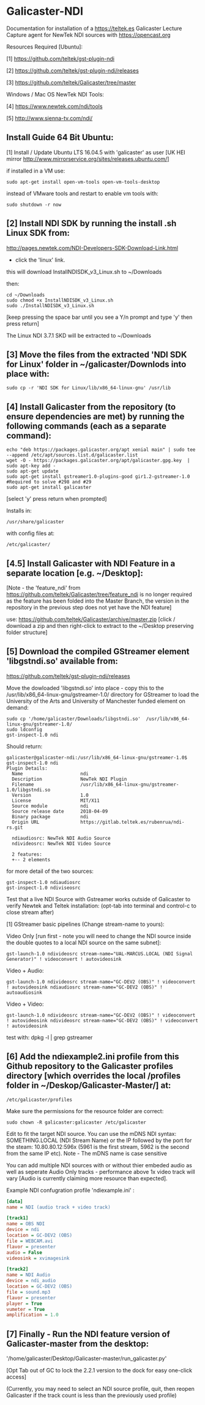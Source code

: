 # Galicaster-NDI
Documentation for installation of a https://teltek.es Galicaster Lecture Capture agent for NewTek NDI sources with https://opencast.org 

Resources Required [Ubuntu]:

[1] https://github.com/teltek/gst-plugin-ndi

[2] https://github.com/teltek/gst-plugin-ndi/releases

[3] https://github.com/teltek/Galicaster/tree/master


Windows / Mac OS NewTek NDI Tools:

[4] https://www.newtek.com/ndi/tools

[5] http://www.sienna-tv.com/ndi/ 


Install Guide 64 Bit Ubuntu:
-------
[1] Install / Update Ubuntu LTS 16.04.5 with 'galicaster' as user [UK HEI mirror http://www.mirrorservice.org/sites/releases.ubuntu.com/] 

if installed in a VM use: 
```
sudo apt-get install open-vm-tools open-vm-tools-desktop 
```
instead of VMware tools and restart to enable vm tools with:
```
sudo shutdown -r now
```

[2] Install NDI SDK by running the install .sh Linux SDK from:
------- 
http://pages.newtek.com/NDI-Developers-SDK-Download-Link.html 
- click the 'linux' link.

this will download InstallNDISDK_v3_Linux.sh to ~/Downloads

then:
```
cd ~/Downloads
sudo chmod +x InstallNDISDK_v3_Linux.sh
sudo ./InstallNDISDK_v3_Linux.sh
```
[keep pressing the space bar until you see a Y/n prompt and type 'y' then press return]

The Linux NDI 3.7.1 SKD will be extracted to ~/Downloads 

[3] Move the files from the extracted 'NDI SDK for Linux' folder in ~/galicaster/Downlods into place with:
-------
```
sudo cp -r 'NDI SDK for Linux/lib/x86_64-linux-gnu' /usr/lib
```

[4] Install Galicaster from the repository (to ensure dependencies are met) by running the following commands (each as a separate command):
-------
```
echo "deb https://packages.galicaster.org/apt xenial main" | sudo tee --append /etc/apt/sources.list.d/galicaster.list
wget -O - https://packages.galicaster.org/apt/galicaster.gpg.key  | sudo apt-key add -
sudo apt-get update
sudo apt-get install gstreamer1.0-plugins-good gir1.2-gstreamer-1.0 #Required to solve #298 and #29
sudo apt-get install galicaster
```
[select 'y' press return when prompted]

Installs in: 
```
/usr/share/galicaster 
```
with config files at: 
```
/etc/galicaster/
```

[4.5] Install Galicaster with NDI Feature in a separate location [e.g. ~/Desktop]:
-------

[Note - the 'feature_ndi' from https://github.com/teltek/Galicaster/tree/feature_ndi is no longer required as the feature has been folded into the Master Branch, the version in the repository in the previous step does not yet have the NDI feature] 

use:
https://github.com/teltek/Galicaster/archive/master.zip
[click / download a zip and then right-click to extract to the ~/Desktop preserving folder structure]


[5] Download the compiled GStreamer element 'libgstndi.so' available from:
-------

https://github.com/teltek/gst-plugin-ndi/releases 

Move the dowloaded 'libgstndi.so' into place - copy this to the /usr/lib/x86_64-linux-gnu/gstreamer-1.0/ directory for GStreamer to load the University of the Arts and University of Manchester funded element on demand:

```
sudo cp '/home/galicaster/Downloads/libgstndi.so'  /usr/lib/x86_64-linux-gnu/gstreamer-1.0/
sudo ldconfig
gst-inspect-1.0 ndi
```
Should return:
```
galicaster@galicaster-ndi:/usr/lib/x86_64-linux-gnu/gstreamer-1.0$ gst-inspect-1.0 ndi
Plugin Details:
  Name                     ndi
  Description              NewTek NDI Plugin
  Filename                 /usr/lib/x86_64-linux-gnu/gstreamer-1.0/libgstndi.so
  Version                  1.0
  License                  MIT/X11
  Source module            ndi
  Source release date      2018-04-09
  Binary package           ndi
  Origin URL               https://gitlab.teltek.es/rubenrua/ndi-rs.git

  ndiaudiosrc: NewTek NDI Audio Source
  ndivideosrc: NewTek NDI Video Source

  2 features:
  +-- 2 elements
```

for more detail of the two sources:
```
gst-inspect-1.0 ndiaudiosrc
gst-inspect-1.0 ndiviseosrc
```
Test that a live NDI Source with Gstreamer works outside of Galicaster to verify Newtek and Teltek installation:
(opt-tab into terminal and control-c to close stream after)

[1] GStreamer basic pipelines (Change stream-name to yours):

Video Only [run first - note you will need to change the NDI source inside the double quotes to a local NDI source on the same subnet]:
```
gst-launch-1.0 ndivideosrc stream-name="UAL-MARCUS.LOCAL (NDI Signal Generator)" ! videoconvert ! autovideosink
```
Video + Audio:
```
gst-launch-1.0 ndivideosrc stream-name="GC-DEV2 (OBS)" ! videoconvert ! autovideosink ndiaudiosrc stream-name="GC-DEV2 (OBS)" ! autoaudiosink
```
Video + Video:
```
gst-launch-1.0 ndivideosrc stream-name="GC-DEV2 (OBS)" ! videoconvert ! autovideosink ndivideosrc stream-name="GC-DEV2 (OBS)" ! videoconvert ! autovideosink
```
test with: 
dpkg -l | grep gstreamer


[6] Add the ndiexample2.ini profile from this Github repository to the Galicaster profiles directory [which overrides the local /profiles folder in ~/Deskop/Galicaster-Master/] at:
-------
```
/etc/galicaster/profiles
```
Make sure the permissions for the resource folder are correct:
```
sudo chown -R galicaster:galicaster /etc/galicaster
```

Edit to fit the target NDI source. You can use the mDNS NDI syntax: SOMETHING.LOCAL (NDI Stream Name) 
or the IP followed by the port for the steam: 10.80.80.12:596x (5961 is the first stream, 5962 is the second from the same IP etc). Note - The mDNS name is case sensitive

You can add multiple NDI sources with or without thier embeded audio as well as seperate Audio Only tracks - performance above 1x video track will vary [Audio is currently claiming more resource than expected]. 

Example NDI confugration profile 'ndiexample.ini' :
```.ini
[data]
name = NDI (audio track + video track)

[track1]
name = OBS NDI
device = ndi
location = GC-DEV2 (OBS)
file = WEBCAM.avi
flavor = presenter
audio = False
videosink = xvimagesink

[track2]
name = NDI Audio
device = ndi_audio
location = GC-DEV2 (OBS)
file = sound.mp3
flavor = presenter
player = True
vumeter = True
amplification = 1.0
```

[7] Finally -  Run the NDI feature version of Galicaster-master from the desktop:
-------
'/home/galicaster/Desktop/Galicaster-master/run_galicaster.py'

[Opt Tab out of GC to lock the 2.2.1 version to the dock for easy one-click access]

(Currently, you may need to select an NDI source profile, quit, then reopen Galicaster if the track count is less than the previously used profile)


